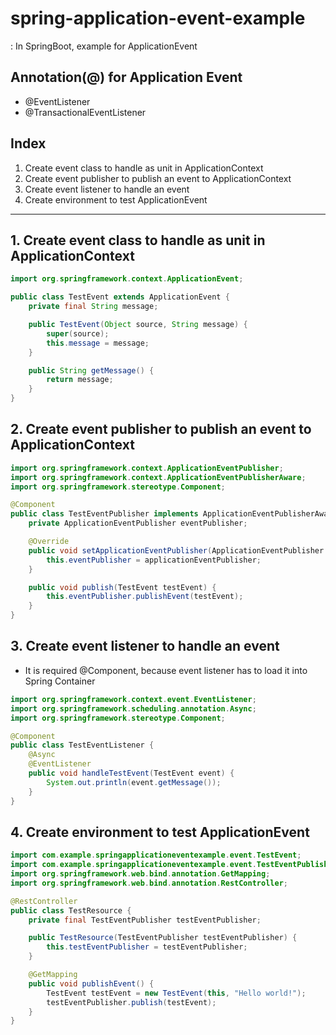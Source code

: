 # spring-application-event-example

: In SpringBoot, example for ApplicationEvent

## Annotation(@) for Application Event
- @EventListener
- @TransactionalEventListener

## Index

1. Create event class to handle as unit in ApplicationContext
2. Create event publisher to publish an event to ApplicationContext
3. Create event listener to handle an event
4. Create environment to test ApplicationEvent

---

## 1. Create event class to handle as unit in ApplicationContext

``` java
import org.springframework.context.ApplicationEvent;

public class TestEvent extends ApplicationEvent {
    private final String message;

    public TestEvent(Object source, String message) {
        super(source);
        this.message = message;
    }

    public String getMessage() {
        return message;
    }
}
```

## 2. Create event publisher to publish an event to ApplicationContext

``` java
import org.springframework.context.ApplicationEventPublisher;
import org.springframework.context.ApplicationEventPublisherAware;
import org.springframework.stereotype.Component;

@Component
public class TestEventPublisher implements ApplicationEventPublisherAware {
    private ApplicationEventPublisher eventPublisher;

    @Override
    public void setApplicationEventPublisher(ApplicationEventPublisher applicationEventPublisher) {
        this.eventPublisher = applicationEventPublisher;
    }

    public void publish(TestEvent testEvent) {
        this.eventPublisher.publishEvent(testEvent);
    }
}
```

## 3. Create event listener to handle an event

* It is required @Component, because event listener has to load it into Spring Container

``` java
import org.springframework.context.event.EventListener;
import org.springframework.scheduling.annotation.Async;
import org.springframework.stereotype.Component;

@Component
public class TestEventListener {
    @Async
    @EventListener
    public void handleTestEvent(TestEvent event) {
        System.out.println(event.getMessage());
    }
}
```

## 4. Create environment to test ApplicationEvent

``` java
import com.example.springapplicationeventexample.event.TestEvent;
import com.example.springapplicationeventexample.event.TestEventPublisher;
import org.springframework.web.bind.annotation.GetMapping;
import org.springframework.web.bind.annotation.RestController;

@RestController
public class TestResource {
    private final TestEventPublisher testEventPublisher;

    public TestResource(TestEventPublisher testEventPublisher) {
        this.testEventPublisher = testEventPublisher;
    }

    @GetMapping
    public void publishEvent() {
        TestEvent testEvent = new TestEvent(this, "Hello world!");
        testEventPublisher.publish(testEvent);
    }
}
```
